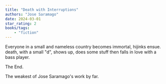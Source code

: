 ```yaml
---
title: "Death with Interruptions"
authors: "Jose Saramago"
date: 2024-03-01
star_rating: 2
books/tags:
    - "fiction"
---
```

Everyone in a small and nameless country becomes immortal, hijinks ensue. death, with a small "d", shows up, does some stuff then falls in love with a bass player.

The End.

The weakest of Jose Saramago's work by far. 

<!--more-->
